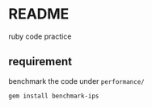 # README

ruby code practice

## requirement

benchmark the code under `performance/`

```shell
gem install benchmark-ips
```
